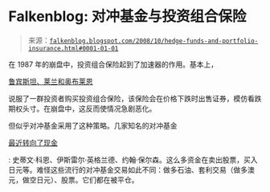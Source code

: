 <!--yml

category: 未分类

日期：2024-05-12 22:53:08

-->

# Falkenblog: 对冲基金与投资组合保险

> 来源：[`falkenblog.blogspot.com/2008/10/hedge-funds-and-portfolio-insurance.html#0001-01-01`](http://falkenblog.blogspot.com/2008/10/hedge-funds-and-portfolio-insurance.html#0001-01-01)

在 1987 年的崩盘中，投资组合保险起到了加速器的作用。基本上，

[鲁宾斯坦、莱兰和奥布莱恩](http://harvardbusinessonline.hbsp.harvard.edu/b01/en/common/item_detail.jhtml?id=294061)

说服了一群投资者购买投资组合保险，该保险会在价格下跌时出售证券，模仿看跌期权头寸。在崩盘中，这反而使情况急剧恶化。

但似乎对冲基金采用了这种策略。几家知名的对冲基金

[最近转向了现金](http://online.wsj.com/article/SB122394318763531045.html)

: 史蒂文·科恩、伊斯雷尔·英格兰德、约翰·保尔森。这么多资金在卖出股票，买入日元等。难怪这些流行的对冲基金交易如此不同：做多石油、套利交易（做多澳元，做空日元）、股票。它们都在被平仓。

